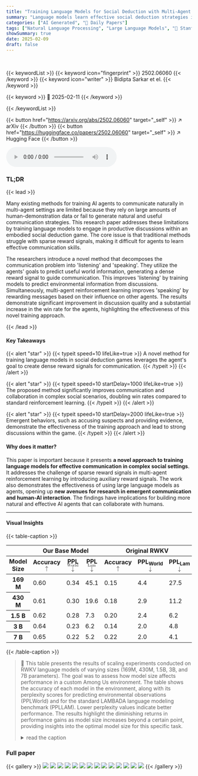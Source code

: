 ```yaml
---
title: "Training Language Models for Social Deduction with Multi-Agent Reinforcement Learning"
summary: "Language models learn effective social deduction strategies in a virtual game by using their goal to predict useful information as a dense reward signal, doubling win rates compared to standard RL."
categories: ["AI Generated", "🤗 Daily Papers"]
tags: ["Natural Language Processing", "Large Language Models", "🏢 Stanford University",]
showSummary: true
date: 2025-02-09
draft: false
---
```


<br>

{{< keywordList >}}
{{< keyword icon="fingerprint" >}} 2502.06060 {{< /keyword >}}
{{< keyword icon="writer" >}} Bidipta Sarkar et el. {{< /keyword >}}
 
{{< keyword >}} 🤗 2025-02-11 {{< /keyword >}}
 
{{< /keywordList >}}

{{< button href="https://arxiv.org/abs/2502.06060" target="_self" >}}
↗ arXiv
{{< /button >}}
{{< button href="https://huggingface.co/papers/2502.06060" target="_self" >}}
↗ Hugging Face
{{< /button >}}



<audio controls>
    <source src="https://ai-paper-reviewer.com/2502.06060/podcast.wav" type="audio/wav">
    Your browser does not support the audio element.
</audio>


### TL;DR


{{< lead >}}

Many existing methods for training AI agents to communicate naturally in multi-agent settings are limited because they rely on large amounts of human-demonstration data or fail to generate natural and useful communication strategies. This research paper addresses these limitations by training language models to engage in productive discussions within an embodied social deduction game.  The core issue is that traditional methods struggle with sparse reward signals, making it difficult for agents to learn effective communication skills.

The researchers introduce a novel method that decomposes the communication problem into 'listening' and 'speaking'. They utilize the agents' goals to predict useful world information, generating a dense reward signal to guide communication.  This improves 'listening' by training models to predict environmental information from discussions.  Simultaneously, multi-agent reinforcement learning improves 'speaking' by rewarding messages based on their influence on other agents.  The results demonstrate significant improvement in discussion quality and a substantial increase in the win rate for the agents, highlighting the effectiveness of this novel training approach.

{{< /lead >}}


#### Key Takeaways

{{< alert "star" >}}
{{< typeit speed=10 lifeLike=true >}} A novel method for training language models in social deduction games leverages the agent's goal to create dense reward signals for communication. {{< /typeit >}}
{{< /alert >}}

{{< alert "star" >}}
{{< typeit speed=10 startDelay=1000 lifeLike=true >}} The proposed method significantly improves communication and collaboration in complex social scenarios, doubling win rates compared to standard reinforcement learning. {{< /typeit >}}
{{< /alert >}}

{{< alert "star" >}}
{{< typeit speed=10 startDelay=2000 lifeLike=true >}} Emergent behaviors, such as accusing suspects and providing evidence, demonstrate the effectiveness of the training approach and lead to strong discussions within the game. {{< /typeit >}}
{{< /alert >}}

#### Why does it matter?
This paper is important because it presents **a novel approach to training language models for effective communication in complex social settings**.  It addresses the challenge of sparse reward signals in multi-agent reinforcement learning by introducing auxiliary reward signals. The work also demonstrates the effectiveness of using large language models as agents, opening up **new avenues for research in emergent communication and human-AI interaction**.  The findings have implications for building more natural and effective AI agents that can collaborate with humans.

------
#### Visual Insights





{{< table-caption >}}
<table class="ltx_tabular ltx_centering ltx_guessed_headers ltx_align_middle" id="A2.T1.10.10">
<thead class="ltx_thead">
<tr class="ltx_tr" id="A2.T1.10.10.11.1">
<th class="ltx_td ltx_th ltx_th_column ltx_th_row" id="A2.T1.10.10.11.1.1"></th>
<th class="ltx_td ltx_align_center ltx_th ltx_th_column" colspan="3" id="A2.T1.10.10.11.1.2"><span class="ltx_text ltx_font_bold" id="A2.T1.10.10.11.1.2.1">Our Base Model</span></th>
<th class="ltx_td ltx_align_center ltx_th ltx_th_column" colspan="3" id="A2.T1.10.10.11.1.3"><span class="ltx_text ltx_font_bold" id="A2.T1.10.10.11.1.3.1">Original RWKV</span></th>
</tr>
<tr class="ltx_tr" id="A2.T1.10.10.10">
<th class="ltx_td ltx_align_left ltx_th ltx_th_column ltx_th_row" id="A2.T1.10.10.10.11"><span class="ltx_text ltx_font_bold" id="A2.T1.10.10.10.11.1">Model Size</span></th>
<th class="ltx_td ltx_align_left ltx_th ltx_th_column" id="A2.T1.1.1.1.1"><span class="ltx_text ltx_font_bold" id="A2.T1.1.1.1.1.1">Accuracy <math alttext="\uparrow" class="ltx_Math" display="inline" id="A2.T1.1.1.1.1.1.m1.1"><semantics id="A2.T1.1.1.1.1.1.m1.1a"><mo id="A2.T1.1.1.1.1.1.m1.1.1" stretchy="false" xref="A2.T1.1.1.1.1.1.m1.1.1.cmml">↑</mo><annotation-xml encoding="MathML-Content" id="A2.T1.1.1.1.1.1.m1.1b"><ci id="A2.T1.1.1.1.1.1.m1.1.1.cmml" xref="A2.T1.1.1.1.1.1.m1.1.1">↑</ci></annotation-xml><annotation encoding="application/x-tex" id="A2.T1.1.1.1.1.1.m1.1c">\uparrow</annotation><annotation encoding="application/x-llamapun" id="A2.T1.1.1.1.1.1.m1.1d">↑</annotation></semantics></math></span></th>
<th class="ltx_td ltx_align_left ltx_th ltx_th_column" id="A2.T1.3.3.3.3"><span class="ltx_text ltx_font_bold" id="A2.T1.3.3.3.3.2">PPL<math alttext="{}_{\text{World}}" class="ltx_Math" display="inline" id="A2.T1.2.2.2.2.1.m1.1"><semantics id="A2.T1.2.2.2.2.1.m1.1a"><msub id="A2.T1.2.2.2.2.1.m1.1.1" xref="A2.T1.2.2.2.2.1.m1.1.1.cmml"><mi id="A2.T1.2.2.2.2.1.m1.1.1a" xref="A2.T1.2.2.2.2.1.m1.1.1.cmml"></mi><mtext class="ltx_mathvariant_bold" id="A2.T1.2.2.2.2.1.m1.1.1.1" xref="A2.T1.2.2.2.2.1.m1.1.1.1a.cmml">World</mtext></msub><annotation-xml encoding="MathML-Content" id="A2.T1.2.2.2.2.1.m1.1b"><apply id="A2.T1.2.2.2.2.1.m1.1.1.cmml" xref="A2.T1.2.2.2.2.1.m1.1.1"><ci id="A2.T1.2.2.2.2.1.m1.1.1.1a.cmml" xref="A2.T1.2.2.2.2.1.m1.1.1.1"><mtext class="ltx_mathvariant_bold" id="A2.T1.2.2.2.2.1.m1.1.1.1.cmml" mathsize="70%" xref="A2.T1.2.2.2.2.1.m1.1.1.1">World</mtext></ci></apply></annotation-xml><annotation encoding="application/x-tex" id="A2.T1.2.2.2.2.1.m1.1c">{}_{\text{World}}</annotation><annotation encoding="application/x-llamapun" id="A2.T1.2.2.2.2.1.m1.1d">start_FLOATSUBSCRIPT World end_FLOATSUBSCRIPT</annotation></semantics></math> <math alttext="\downarrow" class="ltx_Math" display="inline" id="A2.T1.3.3.3.3.2.m2.1"><semantics id="A2.T1.3.3.3.3.2.m2.1a"><mo id="A2.T1.3.3.3.3.2.m2.1.1" stretchy="false" xref="A2.T1.3.3.3.3.2.m2.1.1.cmml">↓</mo><annotation-xml encoding="MathML-Content" id="A2.T1.3.3.3.3.2.m2.1b"><ci id="A2.T1.3.3.3.3.2.m2.1.1.cmml" xref="A2.T1.3.3.3.3.2.m2.1.1">↓</ci></annotation-xml><annotation encoding="application/x-tex" id="A2.T1.3.3.3.3.2.m2.1c">\downarrow</annotation><annotation encoding="application/x-llamapun" id="A2.T1.3.3.3.3.2.m2.1d">↓</annotation></semantics></math></span></th>
<th class="ltx_td ltx_align_left ltx_th ltx_th_column" id="A2.T1.5.5.5.5"><span class="ltx_text ltx_font_bold" id="A2.T1.5.5.5.5.2">PPL<math alttext="{}_{\text{Lam}}" class="ltx_Math" display="inline" id="A2.T1.4.4.4.4.1.m1.1"><semantics id="A2.T1.4.4.4.4.1.m1.1a"><msub id="A2.T1.4.4.4.4.1.m1.1.1" xref="A2.T1.4.4.4.4.1.m1.1.1.cmml"><mi id="A2.T1.4.4.4.4.1.m1.1.1a" xref="A2.T1.4.4.4.4.1.m1.1.1.cmml"></mi><mtext class="ltx_mathvariant_bold" id="A2.T1.4.4.4.4.1.m1.1.1.1" xref="A2.T1.4.4.4.4.1.m1.1.1.1a.cmml">Lam</mtext></msub><annotation-xml encoding="MathML-Content" id="A2.T1.4.4.4.4.1.m1.1b"><apply id="A2.T1.4.4.4.4.1.m1.1.1.cmml" xref="A2.T1.4.4.4.4.1.m1.1.1"><ci id="A2.T1.4.4.4.4.1.m1.1.1.1a.cmml" xref="A2.T1.4.4.4.4.1.m1.1.1.1"><mtext class="ltx_mathvariant_bold" id="A2.T1.4.4.4.4.1.m1.1.1.1.cmml" mathsize="70%" xref="A2.T1.4.4.4.4.1.m1.1.1.1">Lam</mtext></ci></apply></annotation-xml><annotation encoding="application/x-tex" id="A2.T1.4.4.4.4.1.m1.1c">{}_{\text{Lam}}</annotation><annotation encoding="application/x-llamapun" id="A2.T1.4.4.4.4.1.m1.1d">start_FLOATSUBSCRIPT Lam end_FLOATSUBSCRIPT</annotation></semantics></math> <math alttext="\downarrow" class="ltx_Math" display="inline" id="A2.T1.5.5.5.5.2.m2.1"><semantics id="A2.T1.5.5.5.5.2.m2.1a"><mo id="A2.T1.5.5.5.5.2.m2.1.1" stretchy="false" xref="A2.T1.5.5.5.5.2.m2.1.1.cmml">↓</mo><annotation-xml encoding="MathML-Content" id="A2.T1.5.5.5.5.2.m2.1b"><ci id="A2.T1.5.5.5.5.2.m2.1.1.cmml" xref="A2.T1.5.5.5.5.2.m2.1.1">↓</ci></annotation-xml><annotation encoding="application/x-tex" id="A2.T1.5.5.5.5.2.m2.1c">\downarrow</annotation><annotation encoding="application/x-llamapun" id="A2.T1.5.5.5.5.2.m2.1d">↓</annotation></semantics></math></span></th>
<th class="ltx_td ltx_align_left ltx_th ltx_th_column" id="A2.T1.6.6.6.6"><span class="ltx_text ltx_font_bold" id="A2.T1.6.6.6.6.1">Accuracy <math alttext="\uparrow" class="ltx_Math" display="inline" id="A2.T1.6.6.6.6.1.m1.1"><semantics id="A2.T1.6.6.6.6.1.m1.1a"><mo id="A2.T1.6.6.6.6.1.m1.1.1" stretchy="false" xref="A2.T1.6.6.6.6.1.m1.1.1.cmml">↑</mo><annotation-xml encoding="MathML-Content" id="A2.T1.6.6.6.6.1.m1.1b"><ci id="A2.T1.6.6.6.6.1.m1.1.1.cmml" xref="A2.T1.6.6.6.6.1.m1.1.1">↑</ci></annotation-xml><annotation encoding="application/x-tex" id="A2.T1.6.6.6.6.1.m1.1c">\uparrow</annotation><annotation encoding="application/x-llamapun" id="A2.T1.6.6.6.6.1.m1.1d">↑</annotation></semantics></math></span></th>
<th class="ltx_td ltx_align_left ltx_th ltx_th_column" id="A2.T1.8.8.8.8"><span class="ltx_text ltx_font_bold" id="A2.T1.8.8.8.8.2">PPL<sub class="ltx_sub" id="A2.T1.8.8.8.8.2.1"><span class="ltx_text ltx_font_medium ltx_font_italic" id="A2.T1.8.8.8.8.2.1.1">World</span></sub> <math alttext="\downarrow" class="ltx_Math" display="inline" id="A2.T1.8.8.8.8.2.m2.1"><semantics id="A2.T1.8.8.8.8.2.m2.1a"><mo id="A2.T1.8.8.8.8.2.m2.1.1" stretchy="false" xref="A2.T1.8.8.8.8.2.m2.1.1.cmml">↓</mo><annotation-xml encoding="MathML-Content" id="A2.T1.8.8.8.8.2.m2.1b"><ci id="A2.T1.8.8.8.8.2.m2.1.1.cmml" xref="A2.T1.8.8.8.8.2.m2.1.1">↓</ci></annotation-xml><annotation encoding="application/x-tex" id="A2.T1.8.8.8.8.2.m2.1c">\downarrow</annotation><annotation encoding="application/x-llamapun" id="A2.T1.8.8.8.8.2.m2.1d">↓</annotation></semantics></math></span></th>
<th class="ltx_td ltx_align_left ltx_th ltx_th_column" id="A2.T1.10.10.10.10"><span class="ltx_text ltx_font_bold" id="A2.T1.10.10.10.10.2">PPL<sub class="ltx_sub" id="A2.T1.10.10.10.10.2.1"><span class="ltx_text ltx_font_medium ltx_font_italic" id="A2.T1.10.10.10.10.2.1.1">Lam</span></sub> <math alttext="\downarrow" class="ltx_Math" display="inline" id="A2.T1.10.10.10.10.2.m2.1"><semantics id="A2.T1.10.10.10.10.2.m2.1a"><mo id="A2.T1.10.10.10.10.2.m2.1.1" stretchy="false" xref="A2.T1.10.10.10.10.2.m2.1.1.cmml">↓</mo><annotation-xml encoding="MathML-Content" id="A2.T1.10.10.10.10.2.m2.1b"><ci id="A2.T1.10.10.10.10.2.m2.1.1.cmml" xref="A2.T1.10.10.10.10.2.m2.1.1">↓</ci></annotation-xml><annotation encoding="application/x-tex" id="A2.T1.10.10.10.10.2.m2.1c">\downarrow</annotation><annotation encoding="application/x-llamapun" id="A2.T1.10.10.10.10.2.m2.1d">↓</annotation></semantics></math></span></th>
</tr>
</thead>
<tbody class="ltx_tbody">
<tr class="ltx_tr" id="A2.T1.10.10.12.1">
<th class="ltx_td ltx_align_left ltx_th ltx_th_row ltx_border_r ltx_border_t" id="A2.T1.10.10.12.1.1">169 M</th>
<td class="ltx_td ltx_align_left ltx_border_t" id="A2.T1.10.10.12.1.2">0.60</td>
<td class="ltx_td ltx_align_left ltx_border_t" id="A2.T1.10.10.12.1.3">0.34</td>
<td class="ltx_td ltx_align_left ltx_border_r ltx_border_t" id="A2.T1.10.10.12.1.4">45.1</td>
<td class="ltx_td ltx_align_left ltx_border_t" id="A2.T1.10.10.12.1.5">0.15</td>
<td class="ltx_td ltx_align_left ltx_border_t" id="A2.T1.10.10.12.1.6">4.4</td>
<td class="ltx_td ltx_align_left ltx_border_t" id="A2.T1.10.10.12.1.7">27.5</td>
</tr>
<tr class="ltx_tr" id="A2.T1.10.10.13.2">
<th class="ltx_td ltx_align_left ltx_th ltx_th_row ltx_border_r" id="A2.T1.10.10.13.2.1">430 M</th>
<td class="ltx_td ltx_align_left" id="A2.T1.10.10.13.2.2">0.61</td>
<td class="ltx_td ltx_align_left" id="A2.T1.10.10.13.2.3">0.30</td>
<td class="ltx_td ltx_align_left ltx_border_r" id="A2.T1.10.10.13.2.4">19.6</td>
<td class="ltx_td ltx_align_left" id="A2.T1.10.10.13.2.5">0.18</td>
<td class="ltx_td ltx_align_left" id="A2.T1.10.10.13.2.6">2.9</td>
<td class="ltx_td ltx_align_left" id="A2.T1.10.10.13.2.7">11.2</td>
</tr>
<tr class="ltx_tr" id="A2.T1.10.10.14.3">
<th class="ltx_td ltx_align_left ltx_th ltx_th_row ltx_border_r" id="A2.T1.10.10.14.3.1">1.5 B</th>
<td class="ltx_td ltx_align_left" id="A2.T1.10.10.14.3.2">0.62</td>
<td class="ltx_td ltx_align_left" id="A2.T1.10.10.14.3.3">0.28</td>
<td class="ltx_td ltx_align_left ltx_border_r" id="A2.T1.10.10.14.3.4">7.3</td>
<td class="ltx_td ltx_align_left" id="A2.T1.10.10.14.3.5">0.20</td>
<td class="ltx_td ltx_align_left" id="A2.T1.10.10.14.3.6">2.4</td>
<td class="ltx_td ltx_align_left" id="A2.T1.10.10.14.3.7">6.2</td>
</tr>
<tr class="ltx_tr" id="A2.T1.10.10.15.4">
<th class="ltx_td ltx_align_left ltx_th ltx_th_row ltx_border_r" id="A2.T1.10.10.15.4.1">3 B</th>
<td class="ltx_td ltx_align_left" id="A2.T1.10.10.15.4.2">0.64</td>
<td class="ltx_td ltx_align_left" id="A2.T1.10.10.15.4.3">0.23</td>
<td class="ltx_td ltx_align_left ltx_border_r" id="A2.T1.10.10.15.4.4">6.2</td>
<td class="ltx_td ltx_align_left" id="A2.T1.10.10.15.4.5">0.14</td>
<td class="ltx_td ltx_align_left" id="A2.T1.10.10.15.4.6">2.0</td>
<td class="ltx_td ltx_align_left" id="A2.T1.10.10.15.4.7">4.8</td>
</tr>
<tr class="ltx_tr" id="A2.T1.10.10.16.5">
<th class="ltx_td ltx_align_left ltx_th ltx_th_row ltx_border_r" id="A2.T1.10.10.16.5.1">7 B</th>
<td class="ltx_td ltx_align_left" id="A2.T1.10.10.16.5.2">0.65</td>
<td class="ltx_td ltx_align_left" id="A2.T1.10.10.16.5.3">0.22</td>
<td class="ltx_td ltx_align_left ltx_border_r" id="A2.T1.10.10.16.5.4">5.2</td>
<td class="ltx_td ltx_align_left" id="A2.T1.10.10.16.5.5">0.22</td>
<td class="ltx_td ltx_align_left" id="A2.T1.10.10.16.5.6">2.0</td>
<td class="ltx_td ltx_align_left" id="A2.T1.10.10.16.5.7">4.1</td>
</tr>
</tbody>
</table>{{< /table-caption >}}

> 🔼 This table presents the results of scaling experiments conducted on RWKV language models of varying sizes (169M, 430M, 1.5B, 3B, and 7B parameters).  The goal was to assess how model size affects performance in a custom Among Us environment.  The table shows the accuracy of each model in the environment, along with its perplexity scores for predicting environmental observations (PPLWorld) and for the standard LAMBADA language modeling benchmark (PPLLAM).  Lower perplexity values indicate better performance.  The results highlight the diminishing returns in performance gains as model size increases beyond a certain point, providing insights into the optimal model size for this specific task.
> <details>
> <summary>read the caption</summary>
> Table 1. Scaling performance for the RWKV base model. PPLWorldWorld{}_{\text{World}}start_FLOATSUBSCRIPT World end_FLOATSUBSCRIPT refers to the perplexity of predicting observation tokens in the environment, which correlates with a model’s ability to understand its environment. PPLLAMLAM{}_{\text{LAM}}start_FLOATSUBSCRIPT LAM end_FLOATSUBSCRIPT refers to the lambada evaluation perplexity.
> </details>





### Full paper

{{< gallery >}}
<img src="https://ai-paper-reviewer.com/2502.06060/1.png" class="grid-w50 md:grid-w33 xl:grid-w25" />
<img src="https://ai-paper-reviewer.com/2502.06060/2.png" class="grid-w50 md:grid-w33 xl:grid-w25" />
<img src="https://ai-paper-reviewer.com/2502.06060/3.png" class="grid-w50 md:grid-w33 xl:grid-w25" />
<img src="https://ai-paper-reviewer.com/2502.06060/4.png" class="grid-w50 md:grid-w33 xl:grid-w25" />
<img src="https://ai-paper-reviewer.com/2502.06060/5.png" class="grid-w50 md:grid-w33 xl:grid-w25" />
<img src="https://ai-paper-reviewer.com/2502.06060/6.png" class="grid-w50 md:grid-w33 xl:grid-w25" />
<img src="https://ai-paper-reviewer.com/2502.06060/7.png" class="grid-w50 md:grid-w33 xl:grid-w25" />
<img src="https://ai-paper-reviewer.com/2502.06060/8.png" class="grid-w50 md:grid-w33 xl:grid-w25" />
<img src="https://ai-paper-reviewer.com/2502.06060/9.png" class="grid-w50 md:grid-w33 xl:grid-w25" />
<img src="https://ai-paper-reviewer.com/2502.06060/10.png" class="grid-w50 md:grid-w33 xl:grid-w25" />
<img src="https://ai-paper-reviewer.com/2502.06060/11.png" class="grid-w50 md:grid-w33 xl:grid-w25" />
<img src="https://ai-paper-reviewer.com/2502.06060/12.png" class="grid-w50 md:grid-w33 xl:grid-w25" />
<img src="https://ai-paper-reviewer.com/2502.06060/13.png" class="grid-w50 md:grid-w33 xl:grid-w25" />
<img src="https://ai-paper-reviewer.com/2502.06060/14.png" class="grid-w50 md:grid-w33 xl:grid-w25" />
{{< /gallery >}}